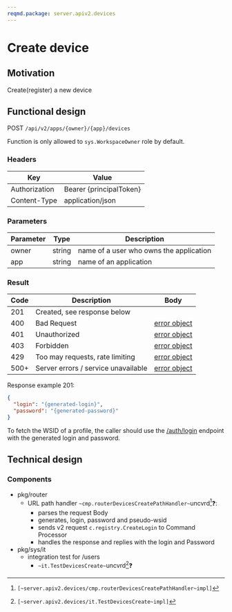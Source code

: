 ```yaml
---
reqmd.package: server.apiv2.devices
---
```


# Create device

## Motivation

Create(register) a new device

## Functional design

POST `/api/v2/apps/{owner}/{app}/devices`

Function is only allowed to `sys.WorkspaceOwner` role by default.

### Headers

| Key | Value |
| --- | --- |
| Authorization | Bearer {principalToken} |
| Content-Type | application/json |

### Parameters

| Parameter | Type | Description |
| --- | --- | --- |
| owner | string | name of a user who owns the application |
| app | string | name of an application |

### Result

| Code | Description | Body |
| --- | --- | --- |
| 201 | Created, see response below  |
| 400 | Bad Request | [error object](errors.md) |
| 401 | Unauthorized | [error object](errors.md) |
| 403 | Forbidden | [error object](errors.md) |
| 429 | Too may requests, rate limiting | [error object](errors.md) |
| 500+ | Server errors / service unavailable | [error object](errors.md) |

 Response example 201:

```json
{
  "login": "{generated-login}",
  "password": "{generated-password}"
}
```

To fetch the WSID of a profile, the caller should use the [/auth/login](../authnz/login.md) endpoint with the generated login and password.

## Technical design

### Components

- pkg/router
  - URL path handler `~cmp.routerDevicesCreatePathHandler~`uncvrd[^1]❓:
    - parses the request Body
    - generates, login, password and pseudo-wsid
    - sends v2 request `c.registry.CreateLogin` to Command Processor
    - handles the response and replies with the login and Password
- pkg/sys/it
  - integration test for /users
    - `~it.TestDevicesCreate~`uncvrd[^2]❓

[^1]: `[~server.apiv2.devices/cmp.routerDevicesCreatePathHandler~impl]`
[^2]: `[~server.apiv2.devices/it.TestDevicesCreate~impl]`
